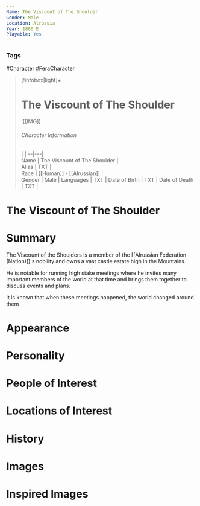 ```yaml
---
Name: The Viscount of The Shoulder  
Gender: Male
Location: Alrussia
Year: 1800 E
Playable: Yes
---
```


### Tags
#Character #FeraCharacter 

> [!infobox|light]+  
> # The Viscount of The Shoulder  
> ![[IMG]]  
> ###### Character Information
>  |   |
> --|---|  
> Name | The Viscount of The Shoulder |  
> Alias | TXT |  
> Race | [[Human]] - [[Alrussian]] |  
> Gender | Male |
> Languages | TXT |
> Date of Birth | TXT |
> Date of Death | TXT |

# The Viscount of The Shoulder

# Summary
The Viscount of the Shoulders is a member of the [[Alrussian Federation (Nation)]]'s nobility and owns a vast castle estate high in the Mountains.

He is notable for running high stake meetings where he invites many important members of the world at that time and brings them together to discuss events and plans. 

It is known that when these meetings happened, the world changed around them

# Appearance

# Personality

# People of Interest

# Locations of Interest

# History

# Images

# Inspired Images
